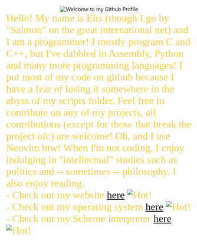 <div align=center>
  <img src="https://raw.githubusercontent.com/callmesalmon/callmesalmon/main/img/welcome.png"
       alt="Welcome to my Github Profile" />
</div>

<span style="color: #f2cf4a; font-family: Babas; font-size: 2em;">
  Hello! My name is Elis (though I go by "Salmon" on the great international net)
  and I am a programmer! I mostly program C and C++, but I've dabbled in Assembly, 
  Python and many more programming languages! I put most of my code on github
  because I have a fear of losing it somewhere in the abyss of my scripts
  folder. Feel free to contribute on any of my projects, all
  contributions (except for those that break the project ofc)
  are welcome! Oh, and I use Neovim btw! When I'm not coding, I
  enjoy indulging in "intellectual" studies such as politics and
  -- sometimes -- philosophy. I also enjoy reading.
  <br />
  - Check out my website
      <a href="https://callmesalmon.github.io">here</a>
      <img src="https://raw.githubusercontent.com/callmesalmon/callmesalmon/main/img/hot.gif"
           alt="Hot!" />
  <br />
  - Check out my operating system
      <a href="https://github.com/callmesalmon/pearlOS">here</a>
      <img src="https://raw.githubusercontent.com/callmesalmon/callmesalmon/main/img/hot.gif"
           alt="Hot!" />
  <br />
  - Check out my Scheme interpreter
      <a href="https://github.com/callmesalmon/MyScheme">here</a>
      <img src="https://raw.githubusercontent.com/callmesalmon/callmesalmon/main/img/hot.gif"
           alt="Hot!" />
</span>

